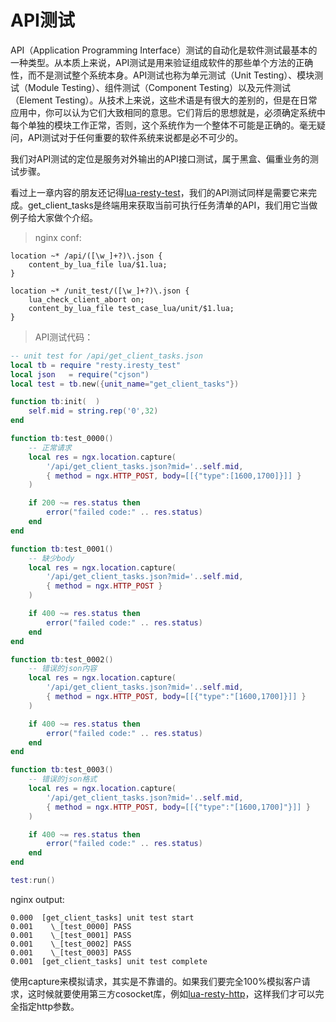 # API测试

API（Application Programming Interface）测试的自动化是软件测试最基本的一种类型。从本质上来说，API测试是用来验证组成软件的那些单个方法的正确性，而不是测试整个系统本身。API测试也称为单元测试（Unit Testing）、模块测试（Module Testing）、组件测试（Component Testing）以及元件测试（Element Testing）。从技术上来说，这些术语是有很大的差别的，但是在日常应用中，你可以认为它们大致相同的意思。它们背后的思想就是，必须确定系统中每个单独的模块工作正常，否则，这个系统作为一个整体不可能是正确的。毫无疑问，API测试对于任何重要的软件系统来说都是必不可少的。

我们对API测试的定位是服务对外输出的API接口测试，属于黑盒、偏重业务的测试步骤。

看过上一章内容的朋友还记得[lua-resty-test](https://github.com/membphis/lua-resty-test)，我们的API测试同样是需要它来完成。get_client_tasks是终端用来获取当前可执行任务清单的API，我们用它当做例子给大家做个介绍。

> nginx conf:

```
location ~* /api/([\w_]+?)\.json {
    content_by_lua_file lua/$1.lua;
}

location ~* /unit_test/([\w_]+?)\.json {
    lua_check_client_abort on;
    content_by_lua_file test_case_lua/unit/$1.lua;
}
```

> API测试代码：

```lua
-- unit test for /api/get_client_tasks.json 
local tb = require "resty.iresty_test"
local json   = require("cjson")
local test = tb.new({unit_name="get_client_tasks"})

function tb:init(  )
    self.mid = string.rep('0',32)
end

function tb:test_0000()
    -- 正常请求
    local res = ngx.location.capture(
        '/api/get_client_tasks.json?mid='..self.mid,
        { method = ngx.HTTP_POST, body=[[{"type":[1600,1700]}]] }
    )

    if 200 ~= res.status then
        error("failed code:" .. res.status)
    end
end

function tb:test_0001()
    -- 缺少body
    local res = ngx.location.capture(
        '/api/get_client_tasks.json?mid='..self.mid,
        { method = ngx.HTTP_POST }
    )

    if 400 ~= res.status then
        error("failed code:" .. res.status)
    end
end

function tb:test_0002()
    -- 错误的json内容
    local res = ngx.location.capture(
        '/api/get_client_tasks.json?mid='..self.mid,
        { method = ngx.HTTP_POST, body=[[{"type":"[1600,1700]}]] }
    )

    if 400 ~= res.status then
        error("failed code:" .. res.status)
    end
end

function tb:test_0003()
    -- 错误的json格式
    local res = ngx.location.capture(
        '/api/get_client_tasks.json?mid='..self.mid,
        { method = ngx.HTTP_POST, body=[[{"type":"[1600,1700]"}]] }
    )

    if 400 ~= res.status then
        error("failed code:" .. res.status)
    end
end

test:run()
```

nginx output:
```
0.000  [get_client_tasks] unit test start
0.001    \_[test_0000] PASS
0.001    \_[test_0001] PASS
0.001    \_[test_0002] PASS
0.001    \_[test_0003] PASS
0.001  [get_client_tasks] unit test complete
```

使用capture来模拟请求，其实是不靠谱的。如果我们要完全100%模拟客户请求，这时候就要使用第三方cosocket库，例如[lua-resty-http](https://github.com/pintsized/lua-resty-http)，这样我们才可以完全指定http参数。


